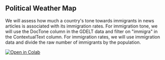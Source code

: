 ## Political Weather Map

We will assess how much a country's tone towards immigrants in news articles is associated with its immigration rates. For immigration tone, we will use the DocTone column in the GDELT data and filter on "immigra" in the ContextualText column. For immigration rates, we will use immigration data and divide the raw number of immigrants by the population.


[![Open in Colab](https://colab.research.google.com/assets/colab-badge.svg)](https://colab.research.google.com/github/advanced-computing/Political_Weather_Map/blob/main/your_notebook.ipynb)
